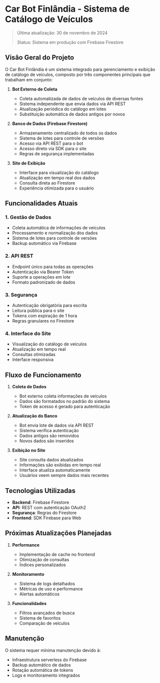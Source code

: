 # Car Bot Finlândia - Sistema de Catálogo de Veículos

> Última atualização: 30 de novembro de 2024
>
> Status: Sistema em produção com Firebase Firestore

## Visão Geral do Projeto

O Car Bot Finlândia é um sistema integrado para gerenciamento e exibição de catálogo de veículos, composto por três componentes principais que trabalham em conjunto:

1. **Bot Externo de Coleta**

   - Coleta automatizada de dados de veículos de diversas fontes
   - Sistema independente que envia dados via API REST
   - Atualização periódica do catálogo em lotes
   - Substituição automática de dados antigos por novos

2. **Banco de Dados (Firebase Firestore)**

   - Armazenamento centralizado de todos os dados
   - Sistema de lotes para controle de versões
   - Acesso via API REST para o bot
   - Acesso direto via SDK para o site
   - Regras de segurança implementadas

3. **Site de Exibição**
   - Interface para visualização do catálogo
   - Atualização em tempo real dos dados
   - Consulta direta ao Firestore
   - Experiência otimizada para o usuário

## Funcionalidades Atuais

### 1. Gestão de Dados

- Coleta automática de informações de veículos
- Processamento e normalização dos dados
- Sistema de lotes para controle de versões
- Backup automático via Firebase

### 2. API REST

- Endpoint único para todas as operações
- Autenticação via Bearer Token
- Suporte a operações em lote
- Formato padronizado de dados

### 3. Segurança

- Autenticação obrigatória para escrita
- Leitura pública para o site
- Tokens com expiração de 1 hora
- Regras granulares no Firestore

### 4. Interface do Site

- Visualização do catálogo de veículos
- Atualização em tempo real
- Consultas otimizadas
- Interface responsiva

## Fluxo de Funcionamento

1. **Coleta de Dados**

   - Bot externo coleta informações de veículos
   - Dados são formatados no padrão do sistema
   - Token de acesso é gerado para autenticação

2. **Atualização do Banco**

   - Bot envia lote de dados via API REST
   - Sistema verifica autenticação
   - Dados antigos são removidos
   - Novos dados são inseridos

3. **Exibição no Site**
   - Site consulta dados atualizados
   - Informações são exibidas em tempo real
   - Interface atualiza automaticamente
   - Usuários veem sempre dados mais recentes

## Tecnologias Utilizadas

- **Backend**: Firebase Firestore
- **API**: REST com autenticação OAuth2
- **Segurança**: Regras do Firestore
- **Frontend**: SDK Firebase para Web

## Próximas Atualizações Planejadas

1. **Performance**

   - Implementação de cache no frontend
   - Otimização de consultas
   - Índices personalizados

2. **Monitoramento**

   - Sistema de logs detalhados
   - Métricas de uso e performance
   - Alertas automáticos

3. **Funcionalidades**
   - Filtros avançados de busca
   - Sistema de favoritos
   - Comparação de veículos

## Manutenção

O sistema requer mínima manutenção devido à:

- Infraestrutura serverless do Firebase
- Backup automático de dados
- Rotação automática de tokens
- Logs e monitoramento integrados
